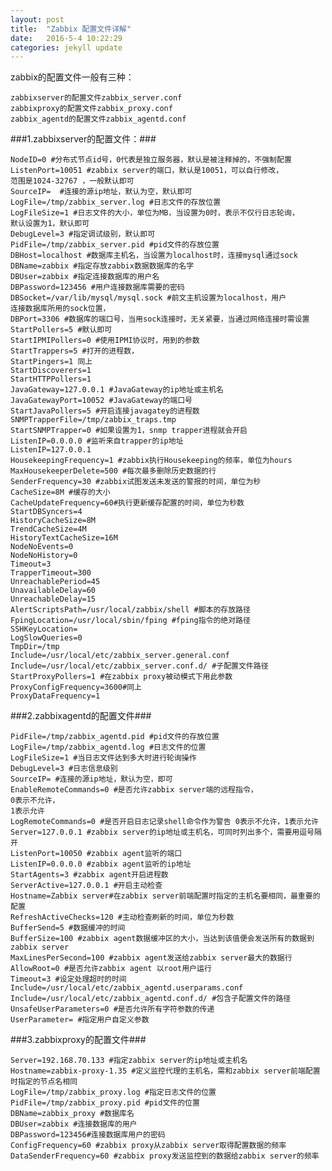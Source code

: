 ```yaml
---
layout: post
title:  "Zabbix 配置文件详解"
date:   2016-5-4 10:22:29 
categories: jekyll update
---
```



zabbix的配置文件一般有三种：

	zabbixserver的配置文件zabbix_server.conf
	zabbixproxy的配置文件zabbix_proxy.conf
	zabbix_agentd的配置文件zabbix_agentd.conf

###1.zabbixserver的配置文件：###

	NodeID=0 #分布式节点id号，0代表是独立服务器，默认是被注释掉的，不强制配置 
	ListenPort=10051 #zabbix server的端口，默认是10051，可以自行修改， 
	范围是1024-32767 ，一般默认即可 
	SourceIP=  #连接的源ip地址，默认为空，默认即可 
	LogFile=/tmp/zabbix_server.log #日志文件的存放位置 
	LogFileSize=1 #日志文件的大小，单位为MB，当设置为0时，表示不仅行日志轮询， 
	默认设置为1，默认即可 
	DebugLevel=3 #指定调试级别，默认即可 
	PidFile=/tmp/zabbix_server.pid #pid文件的存放位置 
	DBHost=localhost #数据库主机名，当设置为localhost时，连接mysql通过sock 
	DBName=zabbix #指定存放zabbix数据数据库的名字 
	DBUser=zabbix #指定连接数据库的用户名 
	DBPassword=123456 #用户连接数据库需要的密码 
	DBSocket=/var/lib/mysql/mysql.sock #前文主机设置为localhost，用户 
	连接数据库所用的sock位置， 
	DBPort=3306 #数据库的端口号，当用sock连接时，无关紧要，当通过网络连接时需设置 
	StartPollers=5 #默认即可 
	StartIPMIPollers=0 #使用IPMI协议时，用到的参数 
	StartTrappers=5 #打开的进程数， 
	StartPingers=1 同上 
	StartDiscoverers=1 
	StartHTTPPollers=1 
	JavaGateway=127.0.0.1 #JavaGateway的ip地址或主机名 
	JavaGatewayPort=10052 #JavaGateway的端口号 
	StartJavaPollers=5 #开启连接javagatey的进程数 
	SNMPTrapperFile=/tmp/zabbix_traps.tmp 
	StartSNMPTrapper=0 #如果设置为1，snmp trapper进程就会开启 
	ListenIP=0.0.0.0 #监听来自trapper的ip地址 
	ListenIP=127.0.0.1 
	HousekeepingFrequency=1 #zabbix执行Housekeeping的频率，单位为hours 
	MaxHousekeeperDelete=500 #每次最多删除历史数据的行 
	SenderFrequency=30 #zabbix试图发送未发送的警报的时间，单位为秒 
	CacheSize=8M #缓存的大小 
	CacheUpdateFrequency=60#执行更新缓存配置的时间，单位为秒数 
	StartDBSyncers=4 
	HistoryCacheSize=8M 
	TrendCacheSize=4M 
	HistoryTextCacheSize=16M 
	NodeNoEvents=0 
	NodeNoHistory=0 
	Timeout=3 
	TrapperTimeout=300 
	UnreachablePeriod=45 
	UnavailableDelay=60 
	UnreachableDelay=15 
	AlertScriptsPath=/usr/local/zabbix/shell #脚本的存放路径 
	FpingLocation=/usr/local/sbin/fping #fping指令的绝对路径 
	SSHKeyLocation= 
	LogSlowQueries=0 
	TmpDir=/tmp
	Include=/usr/local/etc/zabbix_server.general.conf 
	Include=/usr/local/etc/zabbix_server.conf.d/ #子配置文件路径 
	StartProxyPollers=1 #在zabbix proxy被动模式下用此参数 
	ProxyConfigFrequency=3600#同上 
	ProxyDataFrequency=1

###2.zabbixagentd的配置文件###

	PidFile=/tmp/zabbix_agentd.pid #pid文件的存放位置 
	LogFile=/tmp/zabbix_agentd.log #日志文件的位置 
	LogFileSize=1 #当日志文件达到多大时进行轮询操作 
	DebugLevel=3 #日志信息级别 
	SourceIP= #连接的源ip地址，默认为空，即可 
	EnableRemoteCommands=0 #是否允许zabbix server端的远程指令， 
	0表示不允许， 
	1表示允许 
	LogRemoteCommands=0 #是否开启日志记录shell命令作为警告 0表示不允许，1表示允许 
	Server=127.0.0.1 #zabbix server的ip地址或主机名，可同时列出多个，需要用逗号隔开 
	ListenPort=10050 #zabbix agent监听的端口 
	ListenIP=0.0.0.0 #zabbix agent监听的ip地址 
	StartAgents=3 #zabbix agent开启进程数 
	ServerActive=127.0.0.1 #开启主动检查 
	Hostname=Zabbix server#在zabbix server前端配置时指定的主机名要相同，最重要的配置 
	RefreshActiveChecks=120 #主动检查刷新的时间，单位为秒数 
	BufferSend=5 #数据缓冲的时间 
	BufferSize=100 #zabbix agent数据缓冲区的大小，当达到该值便会发送所有的数据到zabbix server 
	MaxLinesPerSecond=100 #zabbix agent发送给zabbix server最大的数据行 
	AllowRoot=0 #是否允许zabbix agent 以root用户运行 
	Timeout=3 #设定处理超时的时间 
	Include=/usr/local/etc/zabbix_agentd.userparams.conf 
	Include=/usr/local/etc/zabbix_agentd.conf.d/ #包含子配置文件的路径 
	UnsafeUserParameters=0 #是否允许所有字符参数的传递 
	UserParameter= #指定用户自定义参数

###3.zabbixproxy的配置文件###

	Server=192.168.70.133 #指定zabbix server的ip地址或主机名 
	Hostname=zabbix-proxy-1.35 #定义监控代理的主机名，需和zabbix server前端配置时指定的节点名相同 
	LogFile=/tmp/zabbix_proxy.log #指定日志文件的位置 
	PidFile=/tmp/zabbix_proxy.pid #pid文件的位置 
	DBName=zabbix_proxy #数据库名 
	DBUser=zabbix #连接数据库的用户 
	DBPassword=123456#连接数据库用户的密码 
	ConfigFrequency=60 #zabbix proxy从zabbix server取得配置数据的频率 
	DataSenderFrequency=60 #zabbix proxy发送监控到的数据给zabbix server的频率